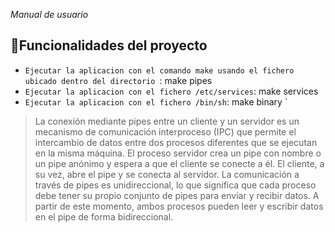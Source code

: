 <em> Manual de usuario </em>

## :hammer:Funcionalidades del proyecto

- `Ejecutar la aplicacion con el comando make usando el fichero ubicado dentro del directorio `: make pipes 
- `Ejecutar la aplicacion con el fichero /etc/services`: make services 
- `Ejecutar la aplicacion con el fichero /bin/sh`: make binary `


<blockquote><p> La conexión mediante pipes entre un cliente y un servidor es un mecanismo de comunicación interproceso (IPC) que permite el intercambio de datos entre dos procesos diferentes que se ejecutan en la misma máquina. El proceso servidor crea un pipe con nombre o un pipe anónimo y espera a que el cliente se conecte a él. El cliente, a su vez, abre el pipe y se conecta al servidor. La comunicación a través de pipes es unidireccional, lo que significa que cada proceso debe tener su propio conjunto de pipes para enviar y recibir datos. A partir de este momento, ambos procesos pueden leer y escribir datos en el pipe de forma bidireccional. </p> </blockquote>






